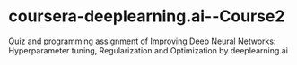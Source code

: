 # coursera-deeplearning.ai--Course2
Quiz and programming assignment of Improving Deep Neural Networks: Hyperparameter tuning, Regularization and Optimization by deeplearning.ai
